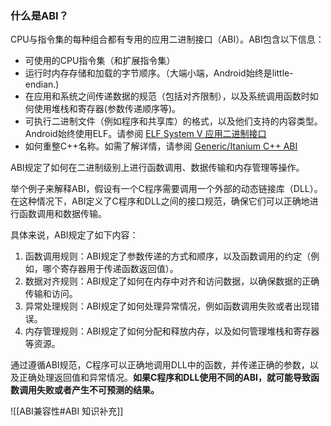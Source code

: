 ### 什么是ABI？
CPU与指令集的每种组合都有专用的应用二进制接口（ABI）。ABI包含以下信息：
- 可使用的CPU指令集（和扩展指令集）
- 运行时内存存储和加载的字节顺序。（大端小端，Android始终是little-endian.)
- 在应用和系统之间传递数据的规范（包括对齐限制），以及系统调用函数时如何使用堆栈和寄存器(参数传递顺序等)。
- 可执行二进制文件（例如程序和共享库）的格式，以及他们支持的内容类型。Android始终使用ELF。请参阅 [ELF System V 应用二进制接口](https://refspecs.linuxfoundation.org/elf/gabi4+/contents.html)
- 如何重整C++名称。如需了解详情，请参阅 [Generic/Itanium C++ ABI](http://itanium-cxx-abi.github.io/cxx-abi/)

ABI规定了如何在二进制级别上进行函数调用、数据传输和内存管理等操作。

举个例子来解释ABI，假设有一个C程序需要调用一个外部的动态链接库（DLL）。在这种情况下，ABI定义了C程序和DLL之间的接口规范，确保它们可以正确地进行函数调用和数据传输。

具体来说，ABI规定了如下内容：

1. 函数调用规则：ABI规定了参数传递的方式和顺序，以及函数调用的约定（例如，哪个寄存器用于传递函数返回值）。
2. 数据对齐规则：ABI规定了如何在内存中对齐和访问数据，以确保数据的正确传输和访问。
3. 异常处理规则：ABI规定了如何处理异常情况，例如函数调用失败或者出现错误。
4. 内存管理规则：ABI规定了如何分配和释放内存，以及如何管理堆栈和寄存器等资源。

通过遵循ABI规范，C程序可以正确地调用DLL中的函数，并传递正确的参数，以及正确处理返回值和异常情况。**如果C程序和DLL使用不同的ABI，就可能导致函数调用失败或者产生不可预测的结果。**

![[ABI兼容性#ABI 知识补充]]